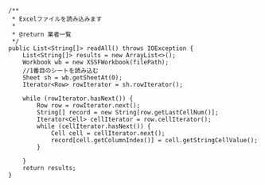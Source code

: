     /**
     * Excelファイルを読み込みます
     *
     * @return 業者一覧
     */
    public List<String[]> readAll() throws IOException {
        List<String[]> results = new ArrayList<>();
        Workbook wb = new XSSFWorkbook(filePath);
        //1番目のシートを読み込む
        Sheet sh = wb.getSheetAt(0);
        Iterator<Row> rowIterator = sh.rowIterator();
        
        while (rowIterator.hasNext()) {
            Row row = rowIterator.next();
            String[] record = new String[row.getLastCellNum()];
            Iterator<Cell> cellIterator = row.cellIterator();
            while (cellIterator.hasNext()) {
                Cell cell = cellIterator.next();
                record[cell.getColumnIndex()] = cell.getStringCellValue();
            }

        }
        return results;
    }
